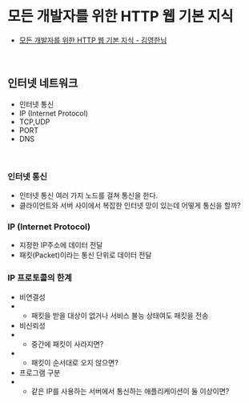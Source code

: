 # 모든 개발자를 위한 HTTP 웹 기본 지식 ##

- [모든 개발자를 위한 HTTP 웹 기본 지식 - 김영한님](https://www.inflearn.com/course/http-%EC%9B%B9-%EB%84%A4%ED%8A%B8%EC%9B%8C%ED%81%AC/dashboard)

<br>


## 인터넷 네트워크
- 인터넷 통신
- IP (Internet Protocol)
- TCP,UDP
- PORT
- DNS 

<br>

### 인터넷 통신
- 인터넷 통신 여러 가지 노드를 걸쳐 통신을 한다.
- 클라이언트와 서버 사이에서 복잡한 인터넷 망이 있는데 어떻게 통신을 할까?


### IP (Internet Protocol)
- 지정한 IP주소에 데이터 전달
- 패킷(Packet)이라는 통신 단위로 데이터 전달

### IP 프로토콜의 한계
- 비연결성
- - 패킷을 받을 대상이 없거나 서비스 불능 상태여도 패킷을 전송
- 비신뢰성
- - 중간에 패킷이 사라지면?
- - 패킷이 순서대로 오지 않으면?
- 프로그램 구분
- - 같은 IP를 사용하는 서버에서 통신하는 애플리케이션이 둘 이상이면?
